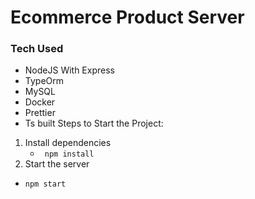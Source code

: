 # Ecommerce Product Server
   
### Tech Used

- NodeJS With Express
- TypeOrm
- MySQL
- Docker
- Prettier
- Ts built
Steps to Start the Project:

1. Install dependencies
   - ` npm install`
2. Start the server
  - `npm start`
